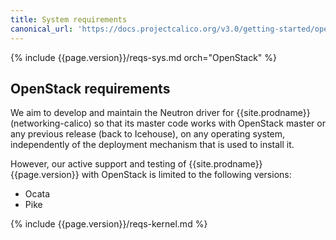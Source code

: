 ```yaml
---
title: System requirements
canonical_url: 'https://docs.projectcalico.org/v3.0/getting-started/openstack/requirements'
---
```


{% include {{page.version}}/reqs-sys.md orch="OpenStack" %}

## OpenStack requirements

We aim to develop and maintain the Neutron driver for {{site.prodname}}
(networking-calico) so that its master code works with OpenStack master or any
previous release (back to Icehouse), on any operating system, independently of
the deployment mechanism that is used to install it.

However, our active support and testing of {{site.prodname}} {{page.version}} 
with OpenStack is limited to the following versions:

- Ocata
- Pike

{% include {{page.version}}/reqs-kernel.md %}